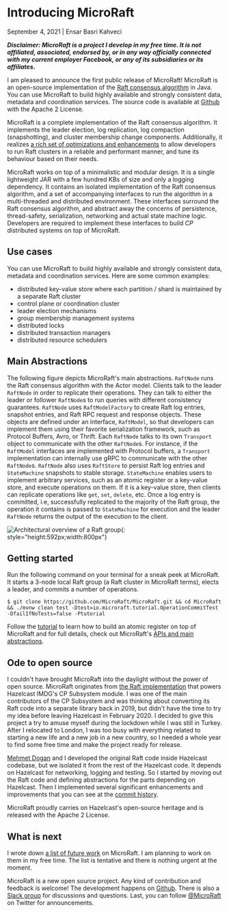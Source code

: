 
# Introducing MicroRaft

September 4, 2021 | Ensar Basri Kahveci

___Disclaimer: MicroRaft is a project I develop in my free time. It is not
affiliated, associated, endorsed by, or in any way officially connected with my
current employer Facebook, or any of its subsidiaries or its affiliates.___

I am pleased to announce the first public release of MicroRaft! MicroRaft is an
open-source implementation of the <a href="https://raft.github.io/"
target="_blank">Raft consensus algorithm</a> in Java. You can use MicroRaft to
build highly available and strongly consistent data, metadata and coordination
services. The source code is available at <a
href="https://github.com/MicroRaft/MicroRaft">Github</a> with the Apache 2
License.

MicroRaft is a complete implementation of the Raft consensus algorithm. It
implements the leader election, log replication, log compaction (snapshotting),
and cluster membership change components. Additionally, it realizes <a
href="https://microraft.io/#features" target="_blank">a rich set of
optimizations and enhancements</a> to allow developers to run Raft clusters in a
reliable and performant manner, and tune its behaviour based on their needs.

MicroRaft works on top of a minimalistic and modular design. It is a single
lightweight JAR with a few hundred KBs of size and only a logging dependency. It
contains an isolated implementation of the Raft consensus algorithm, and a set
of accompanying interfaces to run the algorithm in a multi-threaded and
distributed environment. These interfaces surround the Raft consensus algorithm,
and abstract away the concerns of persistence, thread-safety, serialization,
networking and actual state machine logic. Developers are required to implement
these interfaces to build *CP* distributed systems on top of MicroRaft.

## Use cases

You can use MicroRaft to build highly available and strongly consistent data,
metadata and coordination services. Here are some common examples:

* distributed key-value store where each partition / shard is maintained by a
  separate Raft cluster
* control plane or coordination cluster
* leader election mechanisms
* group membership management systems
* distributed locks
* distributed transaction managers
* distributed resource schedulers 

## Main Abstractions

The following figure depicts MicroRaft's main abstractions. `RaftNode` runs the
Raft consensus algorithm with the Actor model. Clients talk to the leader
`RaftNode` in order to replicate their operations. They can talk to either the
leader or follower `RaftNode`s to run queries with different consistency
guarantees. `RaftNode` uses `RaftModelFactory` to create Raft log entries,
snapshot entries, and Raft RPC request and response objects. These objects are
defined under an interface, `RaftModel`, so that developers can implement them
using their favorite serialization framework, such as Protocol Buffers, Avro, or
Thrift. Each `RaftNode` talks to its own `Transport` object to communicate with
the other `RaftNode`s. For instance, if the `RaftModel` interfaces are
implemented with Protocol buffers, a `Transport` implementation can internally
use gRPC to communicate with the other `RaftNode`s. `RaftNode` also uses
`RaftStore` to persist Raft log entries and `StateMachine` snapshots to stable
storage. `StateMachine` enables users to implement arbitrary services, such as
an atomic register or a key-value store, and execute operations on them. If it
is a key-value store, then clients can replicate operations like `get`, `set`,
`delete`, etc. Once a log entry is committed, i.e, successfully replicated to
the majority of the Raft group, the operation it contains is passed to
`StateMachine` for execution and the leader `RaftNode` returns the output of the
execution to the client.

![Architectural overview of a Raft group](/img/microraft_architectural_overview.png){: style="height:592px;width:800px"}

## Getting started

Run the following command on your terminal for a sneak peek at MicroRaft. It
starts a 3-node local Raft group (a Raft cluster in MicroRaft terms), elects a
leader, and commits a number of operations.

```shell
$ git clone https://github.com/MicroRaft/MicroRaft.git && cd MicroRaft && ./mvnw clean test -Dtest=io.microraft.tutorial.OperationCommitTest -DfailIfNoTests=false -Ptutorial
```

Follow the [tutorial](/docs/tutorial-building-an-atomic-register) to learn how
to build an atomic register on top of MicroRaft and for full details, check out
MicroRaft's [APIs and main abstractions](/docs/apis-and-main-abstractions).

## Ode to open source

I couldn't have brought MicroRaft into the daylight without the power of open
source. MicroRaft originates from [the Raft
implementation](https://github.com/hazelcast/hazelcast/tree/master/hazelcast/src/main/java/com/hazelcast/cp/internal/raft)
that powers Hazelcast IMDG's CP Subsystem module. I was one of the main
contributors of the CP Subsystem and was thinking about converting its Raft code
into a separate library back in 2019, but didn't have the time to try my idea
before leaving Hazelcast in February 2020. I decided to give this project a try
to amuse myself during the lockdown while I was still in Turkey. After I
relocated to London, I was too busy with everything related to starting a new
life and a new job in a new country, so I needed a whole year to find some free
time and make the project ready for release.

<a href="https://twitter.com/mmdogan" target="_blank">Mehmet Dogan</a> and I
developed the original Raft code inside Hazelcast codebase, but we isolated it 
from the rest of the Hazelcast code. It depends on Hazelcast for networking,
logging and testing. So I started by moving out the Raft code and defining
abstractions for the parts depending on Hazelcast. Then I implemented several
significant enhancements and improvements that you can see at the
<a href="https://github.com/MicroRaft/MicroRaft/commits/master"
target="_blank">commit history</a>.

MicroRaft proudly carries on Hazelcast's open-source heritage and is released 
with the Apache 2 License.

## What is next

I wrote down <a href="https://microraft.io/docs/roadmap/" target="_blank">a list
of future work</a> on MicroRaft. I am planning to work on them in my free time.
The list is tentative and there is nothing urgent at the moment.

MicroRaft is a new open source project. Any kind of contribution and feedback is
welcome! The development happens on <a
href="https://github.com/MicroRaft/MicroRaft" target="_blank">Github</a>. There
is also a <a
href="https://join.slack.com/t/microraft/shared_invite/zt-dc6utpfk-84P0VbK7EcrD3lIme2IaaQ"
target="_blank">Slack group</a> for discussions and questions. Last, you can
follow <a href="https://twitter.com/microraft" target="_blank">@MicroRaft</a> on
Twitter for announcements.
